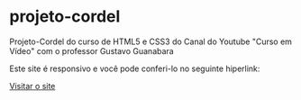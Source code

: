 # projeto-cordel
Projeto-Cordel do curso de HTML5 e CSS3 do Canal do Youtube "Curso em Vídeo" com o professor Gustavo Guanabara

Este site é responsivo e você pode conferi-lo  no seguinte hiperlink:

<a href="https://halluz.github.io/projeto-cordel/" target="_blank">Visitar o site</a>

